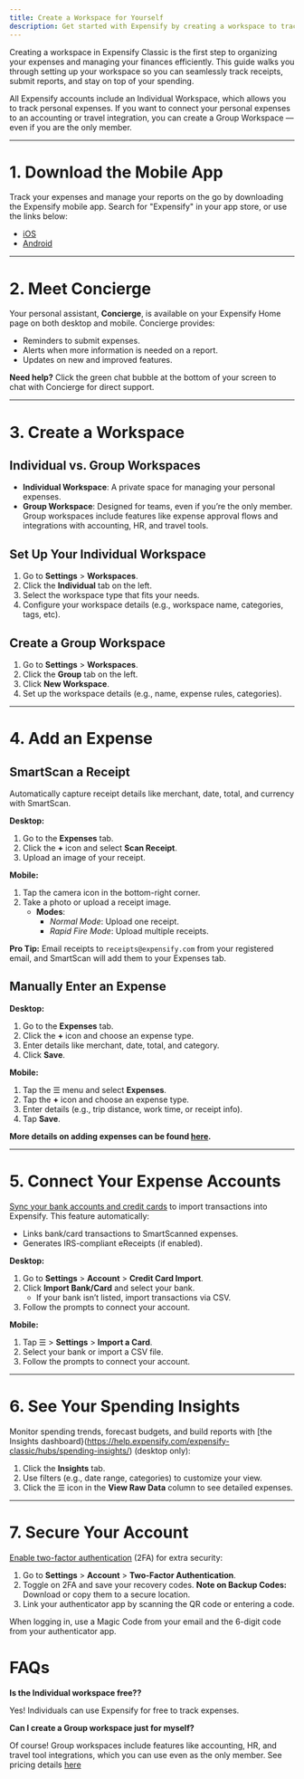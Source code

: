 ```yaml
---
title: Create a Workspace for Yourself
description: Get started with Expensify by creating a workspace to track your expenses as a freelancer or individual user.
---
```


Creating a workspace in Expensify Classic is the first step to organizing your expenses and managing your finances efficiently. This guide walks you through setting up your workspace so you can seamlessly track receipts, submit reports, and stay on top of your spending.

All Expensify accounts include an Individual Workspace, which allows you to track personal expenses. If you want to connect your personal expenses to an accounting or travel integration, you can create a Group Workspace — even if you are the only member.

---
# 1. Download the Mobile App
Track your expenses and manage your reports on the go by downloading the Expensify mobile app. Search for "Expensify" in your app store, or use the links below:  
- [iOS](https://apps.apple.com/us/app/expensify-expense-tracker/id471713959)  
- [Android](https://play.google.com/store/apps/details?id=org.me.mobiexpensifyg&hl=en_US&gl=US)

---
# 2. Meet Concierge
Your personal assistant, **Concierge**, is available on your Expensify Home page on both desktop and mobile. Concierge provides:
- Reminders to submit expenses.
- Alerts when more information is needed on a report.
- Updates on new and improved features.  

**Need help?** Click the green chat bubble at the bottom of your screen to chat with Concierge for direct support.

---
# 3. Create a Workspace

## Individual vs. Group Workspaces
- **Individual Workspace**: A private space for managing your personal expenses.  
- **Group Workspace**: Designed for teams, even if you’re the only member. Group workspaces include features like expense approval flows and integrations with accounting, HR, and travel tools.

## Set Up Your Individual Workspace
1. Go to **Settings** > **Workspaces**.
2. Click the **Individual** tab on the left.
3. Select the workspace type that fits your needs.
4. Configure your workspace details (e.g., workspace name, categories, tags, etc).

## Create a Group Workspace
1. Go to **Settings** > **Workspaces**.
2. Click the **Group** tab on the left.
3. Click **New Workspace**.
4. Set up the workspace details (e.g., name, expense rules, categories).

---
# 4. Add an Expense

## SmartScan a Receipt
Automatically capture receipt details like merchant, date, total, and currency with SmartScan.  

**Desktop:**
1. Go to the **Expenses** tab.
2. Click the **+** icon and select **Scan Receipt**.
3. Upload an image of your receipt.

**Mobile:**
1. Tap the camera icon in the bottom-right corner.
2. Take a photo or upload a receipt image.  
   - **Modes**:  
     - *Normal Mode*: Upload one receipt.  
     - *Rapid Fire Mode*: Upload multiple receipts.  

**Pro Tip:** Email receipts to `receipts@expensify.com` from your registered email, and SmartScan will add them to your Expenses tab.

## Manually Enter an Expense

**Desktop:**
1. Go to the **Expenses** tab.
2. Click the **+** icon and choose an expense type.
3. Enter details like merchant, date, total, and category.
4. Click **Save**.

**Mobile:**
1. Tap the ☰ menu and select **Expenses**.
2. Tap the **+** icon and choose an expense type.
3. Enter details (e.g., trip distance, work time, or receipt info).
4. Tap **Save**.

**More details on adding expenses can be found [here](https://help.expensify.com/articles/expensify-classic/expenses/Add-an-expense).**

---
# 5. Connect Your Expense Accounts
[Sync your bank accounts and credit cards](https://help.expensify.com/expensify-classic/hubs/connect-credit-cards/) to import transactions into Expensify. This feature automatically:
- Links bank/card transactions to SmartScanned expenses.
- Generates IRS-compliant eReceipts (if enabled).

**Desktop:**
1. Go to **Settings** > **Account** > **Credit Card Import**.
2. Click **Import Bank/Card** and select your bank.  
   - If your bank isn’t listed, import transactions via CSV.
3. Follow the prompts to connect your account.

**Mobile:**
1. Tap ☰ > **Settings** > **Import a Card**.
2. Select your bank or import a CSV file.
3. Follow the prompts to connect your account.

---
# 6. See Your Spending Insights
Monitor spending trends, forecast budgets, and build reports with [the Insights dashboard}(https://help.expensify.com/expensify-classic/hubs/spending-insights/) (desktop only):
1. Click the **Insights** tab.
2. Use filters (e.g., date range, categories) to customize your view.
3. Click the ☰ icon in the **View Raw Data** column to see detailed expenses.

---
# 7. Secure Your Account
[Enable two-factor authentication](https://help.expensify.com/articles/expensify-classic/settings/Enable-two-factor-authentication) (2FA) for extra security:
1. Go to **Settings** > **Account** > **Two-Factor Authentication**.
2. Toggle on 2FA and save your recovery codes. **Note on Backup Codes:** Download or copy them to a secure location.
3. Link your authenticator app by scanning the QR code or entering a code.

When logging in, use a Magic Code from your email and the 6-digit code from your authenticator app.

# FAQs

**Is the Individual workspace free??** 

Yes! Individuals can use Expensify for free to track expenses.

**Can I create a Group workspace just for myself?**

Of course! Group workspaces include features like accounting, HR, and travel tool integrations, which you can use even as the only member.
See pricing details [here](https://help.expensify.com/articles/new-expensify/billing-and-subscriptions/Plan-types-and-pricing)
